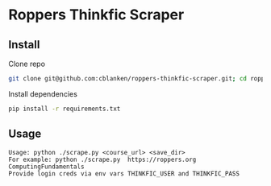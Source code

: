 # Roppers Thinkfic Scraper

## Install
Clone repo
```bash
git clone git@github.com:cblanken/roppers-thinkfic-scraper.git; cd roppers-thinkfic-scraper
```

Install dependencies
```bash
pip install -r requirements.txt
```

## Usage
```
Usage: python ./scrape.py <course_url> <save_dir>
For example: python ./scrape.py  https://roppers.org ComputingFundamentals
Provide login creds via env vars THINKFIC_USER and THINKFIC_PASS
```
